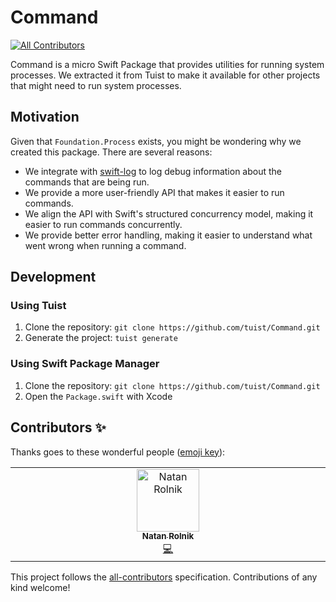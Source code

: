 # Command
<!-- ALL-CONTRIBUTORS-BADGE:START - Do not remove or modify this section -->
[![All Contributors](https://img.shields.io/badge/all_contributors-1-orange.svg?style=flat-square)](#contributors-)
<!-- ALL-CONTRIBUTORS-BADGE:END -->

Command is a micro Swift Package that provides utilities for running system processes. We extracted it from Tuist to make it available for other projects that might need to run system processes.

## Motivation

Given that `Foundation.Process` exists, you might be wondering why we created this package. There are several reasons:

- We integrate with [swift-log](https://github.com/apple/swift-log) to log debug information about the commands that are being run.
- We provide a more user-friendly API that makes it easier to run commands.
- We align the API with Swift's structured concurrency model, making it easier to run commands concurrently.
- We provide better error handling, making it easier to understand what went wrong when running a command.

## Development

### Using Tuist

1. Clone the repository: `git clone https://github.com/tuist/Command.git`
2. Generate the project: `tuist generate`


### Using Swift Package Manager

1. Clone the repository: `git clone https://github.com/tuist/Command.git`
2. Open the `Package.swift` with Xcode

## Contributors ✨

Thanks goes to these wonderful people ([emoji key](https://allcontributors.org/docs/en/emoji-key)):

<!-- ALL-CONTRIBUTORS-LIST:START - Do not remove or modify this section -->
<!-- prettier-ignore-start -->
<!-- markdownlint-disable -->
<table>
  <tbody>
    <tr>
      <td align="center" valign="top" width="14.28%"><a href="http://natanrolnik.me"><img src="https://avatars.githubusercontent.com/u/1164565?v=4?s=100" width="100px;" alt="Natan Rolnik"/><br /><sub><b>Natan Rolnik</b></sub></a><br /><a href="https://github.com/tuist/Command/commits?author=natanrolnik" title="Code">💻</a></td>
    </tr>
  </tbody>
</table>

<!-- markdownlint-restore -->
<!-- prettier-ignore-end -->

<!-- ALL-CONTRIBUTORS-LIST:END -->

This project follows the [all-contributors](https://github.com/all-contributors/all-contributors) specification. Contributions of any kind welcome!
